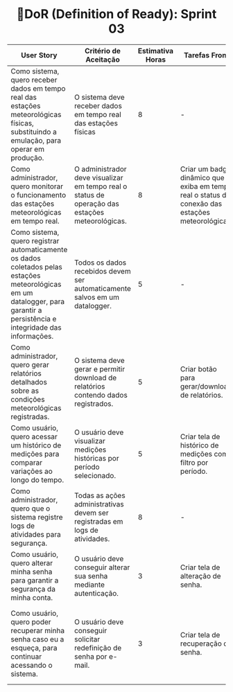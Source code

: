 <h1 style="text-align: center;">📌DoR (Definition of Ready): Sprint 03</h1>

<table>
  <thead>
    <tr>
      <th>User Story</th>
      <th>Critério de Aceitação</th>
      <th>Estimativa Horas</th>
      <th>Tarefas Front</th>
      <th>Tarefas Back</th>
      <th>Tarefas BD</th>
    </tr>
  </thead>
  <tbody>
    <tr>
      <td>Como sistema, quero receber dados em tempo real das estações meteorológicas físicas, substituindo a emulação, para operar em produção.</td>
      <td>O sistema deve receber dados em tempo real das estações físicas</td>
      <td>8</td>
      <td>-</td>
      <td>Implementar conexão com estações meteorológicas físicas. Substituir endpoint de dados emulados pelos dados físicos.</td>
      <td>-</td>
    </tr>
    <tr>
      <td>Como administrador, quero monitorar o funcionamento das estações meteorológicas em tempo real.</td>
      <td>O administrador deve visualizar em tempo real o status de operação das estações meteorológicas.</td>
      <td>8</td>
      <td>Criar um badge dinâmico que exiba em tempo real o status de conexão das estações meteorológicas.</td>
      <td>Criar endpoint para disponibilizar o status das estações.</td>
      <td>-</td>
    </tr>
    <tr>
      <td>Como sistema, quero registrar automaticamente os dados coletados pelas estações meteorológicas em um datalogger, para garantir a persistência e integridade das informações.</td>
      <td>Todos os dados recebidos devem ser automaticamente salvos em um datalogger.</td>
      <td>5</td>
      <td>-</td>
      <td>Implementar serviço para gravar dados automaticamente no datalogger.</td>
      <td>-</td>
    </tr>
    <tr>
      <td>Como administrador, quero gerar relatórios detalhados sobre as condições meteorológicas registradas.</td>
      <td>O sistema deve gerar e permitir download de relatórios contendo dados registrados.</td>
      <td>5</td>
      <td>Criar botão para gerar/download de relatórios.</td>
      <td>Implementar geração de relatórios em PDF.</td>
      <td>-</td>
    </tr>
    <tr>
      <td>Como usuário, quero acessar um histórico de medições para comparar variações ao longo do tempo.</td>
      <td>O usuário deve visualizar medições históricas por período selecionado.</td>
      <td>5</td>
      <td>Criar tela de histórico de medições com filtro por período.</td>
      <td>-</td>
      <td>-</td>
    </tr>
    <tr>
      <td>Como administrador, quero que o sistema registre logs de atividades para segurança.</td>
      <td>Todas as ações administrativas devem ser registradas em logs de atividades.</td>
      <td>8</td>
      <td>-</td>
      <td>Implementar sistema de registro de logs.</td>
      <td>Criar tabela de logs de atividades.</td>
    </tr>
    <tr>
      <td>Como usuário, quero alterar minha senha para garantir a segurança da minha conta.</td>
      <td>O usuário deve conseguir alterar sua senha mediante autenticação.</td>
      <td>3</td>
      <td>Criar tela de alteração de senha.</td>
      <td>Criar endpoint de alteração de senha com autenticação.</td>
      <td>-</td>
    </tr>
    <tr>
      <td>Como usuário, quero poder recuperar minha senha caso eu a esqueça, para continuar acessando o sistema.</td>
      <td>O usuário deve conseguir solicitar redefinição de senha por e-mail.</td>
      <td>3</td>
      <td>Criar tela de recuperação de senha.</td>
      <td>Criar endpoint para envio de e-mail de recuperação e redefinição de senha.</td>
      <td>Criar tabela temporária para tokens de recuperação ou adicionar campo na tabela de usuários.</td>
    </tr>
  </tbody>
</table>
